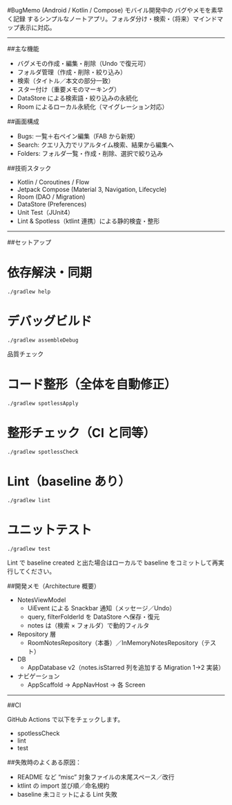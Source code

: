 #BugMemo (Android / Kotlin / Compose)
モバイル開発中の バグやメモを素早く記録 するシンプルなノートアプリ。フォルダ分け・検索・（将来）マインドマップ表示に対応。

---

##主な機能

- バグメモの作成・編集・削除（Undo で復元可）
- フォルダ管理（作成・削除・絞り込み）
- 検索（タイトル／本文の部分一致）
- スター付け（重要メモのマーキング）
- DataStore による検索語・絞り込みの永続化
- Room によるローカル永続化（マイグレーション対応）

##画面構成

- Bugs: 一覧＋右ペイン編集（FAB から新規）
- Search: クエリ入力でリアルタイム検索、結果から編集へ
- Folders: フォルダ一覧・作成・削除、選択で絞り込み

##技術スタック

- Kotlin / Coroutines / Flow
- Jetpack Compose (Material 3, Navigation, Lifecycle)
- Room (DAO / Migration)
- DataStore (Preferences)
- Unit Test（JUnit4）
- Lint & Spotless（ktlint 連携）による静的検査・整形

---

##セットアップ

# 依存解決・同期

```
./gradlew help
```

# デバッグビルド

```
./gradlew assembleDebug
```

品質チェック

# コード整形（全体を自動修正）

```
./gradlew spotlessApply
```

# 整形チェック（CI と同等）

```
./gradlew spotlessCheck
```

# Lint（baseline あり）

```
./gradlew lint
```

# ユニットテスト

```
./gradlew test
```

Lint で baseline created と出た場合はローカルで baseline をコミットして再実行してください。

##開発メモ（Architecture 概要）

- NotesViewModel
  - UiEvent による Snackbar 通知（メッセージ／Undo）
  - query, filterFolderId を DataStore へ保存・復元
  - notes は（検索 × フォルダ）で動的フィルタ
- Repository 層
  - RoomNotesRepository（本番）／InMemoryNotesRepository（テスト）
- DB
  - AppDatabase v2（notes.isStarred 列を追加する Migration 1→2 実装）
- ナビゲーション
  - AppScaffold → AppNavHost → 各 Screen

---

##CI

GitHub Actions で以下をチェックします。

- spotlessCheck
- lint
- test

##失敗時のよくある原因：

- README など “misc” 対象ファイルの末尾スペース／改行
- ktlint の import 並び順／命名規約
- baseline 未コミットによる Lint 失敗
